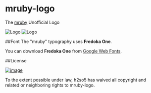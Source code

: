 mruby-logo
==========

The [mruby](https://github.com/mruby/mruby) Unofficial Logo

![Logo](https://raw.github.com/h2so5/mruby-logo/master/png/mruby_logo_red.png)
![Logo](https://raw.github.com/h2so5/mruby-logo/master/png/mruby_logo_white.png)

##Font
The "mruby" typography uses __Fredoka One__.

You can download __Fredoka One__ from [Google Web Fonts](https://www.google.com/fonts/specimen/Fredoka+One).

##License

[![image](http://i.creativecommons.org/p/zero/1.0/88x31.png)](http://creativecommons.org/publicdomain/zero/1.0/)

To the extent possible under law, h2so5 has waived all copyright and related or neighboring rights to mruby-logo.
